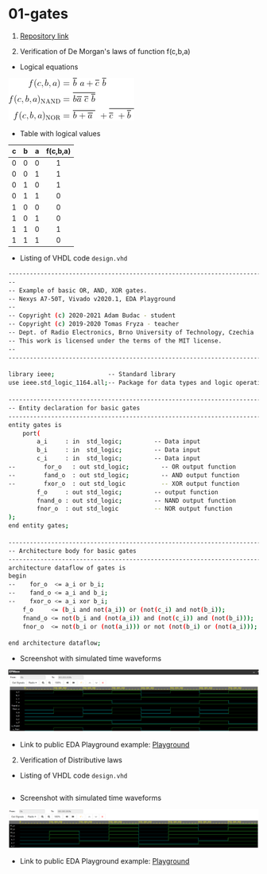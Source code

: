 # 01-gates

1. [Repository link](https://github.com/NechTaSilaSprevadza/Digital-electronics-1)

2. Verification of De Morgan's laws of function f(c,b,a)

 * Logical equations

![Equation](equation.png)

 * Table with logical values

| **c** | **b** |**a** | **f(c,b,a)** |
| :-: | :-: | :-: | :-: |
| 0 | 0 | 0 | 1 |
| 0 | 0 | 1 | 1 |
| 0 | 1 | 0 | 1 |
| 0 | 1 | 1 | 0 |
| 1 | 0 | 0 | 0 |
| 1 | 0 | 1 | 0 |
| 1 | 1 | 0 | 1 |
| 1 | 1 | 1 | 0 |

 * Listing of VHDL code `design.vhd`

```bash
------------------------------------------------------------------------
--
-- Example of basic OR, AND, XOR gates.
-- Nexys A7-50T, Vivado v2020.1, EDA Playground
--
-- Copyright (c) 2020-2021 Adam Budac - student
-- Copyright (c) 2019-2020 Tomas Fryza - teacher
-- Dept. of Radio Electronics, Brno University of Technology, Czechia
-- This work is licensed under the terms of the MIT license.
--
------------------------------------------------------------------------

library ieee;               -- Standard library
use ieee.std_logic_1164.all;-- Package for data types and logic operations

------------------------------------------------------------------------
-- Entity declaration for basic gates
------------------------------------------------------------------------
entity gates is
    port(
        a_i     : in  std_logic;         -- Data input
        b_i     : in  std_logic;         -- Data input
        c_i     : in  std_logic;         -- Data input
--        for_o   : out std_logic;         -- OR output function
--        fand_o  : out std_logic;         -- AND output function
--        fxor_o  : out std_logic          -- XOR output function
        f_o     : out std_logic;         -- output function
        fnand_o : out std_logic;         -- NAND output function
        fnor_o  : out std_logic          -- NOR output function
);
end entity gates;

------------------------------------------------------------------------
-- Architecture body for basic gates
------------------------------------------------------------------------
architecture dataflow of gates is
begin
--    for_o  <= a_i or b_i;
--    fand_o <= a_i and b_i;
--    fxor_o <= a_i xor b_i;
    f_o     <= (b_i and not(a_i)) or (not(c_i) and not(b_i));
    fnand_o <= not(b_i and (not(a_i)) and (not(c_i)) and (not(b_i)));
    fnor_o  <= not(b_i or (not(a_i))) or not (not(b_i) or (not(a_i)));
    
end architecture dataflow;
```

 * Screenshot with simulated time waveforms

![Screenshot](screen.png)

 * Link to public EDA Playground example: [Playground](https://www.edaplayground.com/x/AwWm)

2. Verification of Distributive laws

 * Listing of VHDL code `design.vhd`

```bash

```

 * Screenshot with simulated time waveforms

![Screenshot2](screen2.png)

 * Link to public EDA Playground example: [Playground]()






